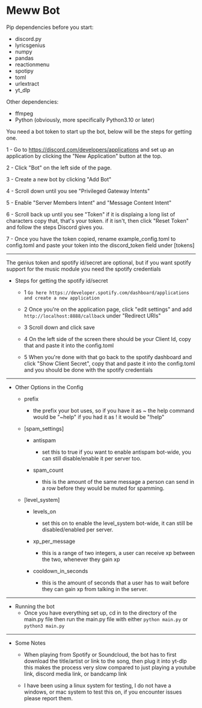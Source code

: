# Meww Bot

Pip dependencies before you start:
  - discord.py
  - lyricsgenius
  - numpy
  - pandas
  - reactionmenu
  - spotipy
  - toml
  - urlextract
  - yt_dlp
  
Other dependencies:
  - ffmpeg
  - Python (obviously, more specifically Python3.10 or later)

You need a bot token to start up the bot, below will be the steps for getting one.

1 - Go to https://discord.com/developers/applications and set up an application by clicking the "New Application" button at the top.


2 - Click "Bot" on the left side of the page.


3 - Create a new bot by clicking "Add Bot"


4 - Scroll down until you see "Privileged Gateway Intents"


5 - Enable "Server Members Intent" and "Message Content Intent"


6 - Scroll back up until you see "Token" if it is displaing a long list of characters copy that, that's your token. if it isn't, then click "Reset Token" and follow the steps Discord gives you.


7 - Once you have the token copied, rename example_config.toml to config.toml and paste your token into the discord_token field under [tokens]

-----------------------------------------------------------------------------------------------------------------------------------------

The genius token and spotify id/secret are optional, but if you want spotify support for the music module you need the spotify credentials

- Steps for getting the spotify id/secret

  - 1 `Go here https://developer.spotify.com/dashboard/applications and create a new application`

  - 2 Once you're on the application page, click "edit settings" and add `http://localhost:8888/callback` under "Redirect URIs"

  - 3 Scroll down and click save

  - 4 On the left side of the screen there should be your Client Id, copy that and paste it into the config.toml

  - 5 When you're done with that go back to the spotify dashboard and click "Show Client Secret", copy that and paste it into the config.toml and you should be done with the spotify credentials

-----------------------------------------------------------------------------------------------------------------------------------------

- Other Options in the Config

  - prefix 
    - the prefix your bot uses, so if you have it as ~ the help command would be "~help" if you had it as ! it would be "!help"

  - [spam_settings]
    - antispam
      - set this to true if you want to enable antispam bot-wide, you can still disable/enable it per server too.
    
    - spam_count
      - this is the amount of the same message a person can send in a row before they would be muted for spamming.
   
  - [level_system]
    - levels_on
      - set this on to enable the level_system bot-wide, it can still be disabled/enabled per server.
    
    - xp_per_message
      - this is a range of two integers, a user can receive xp between the two, whenever they gain xp
    
    - cooldown_in_seconds
      - this is the amount of seconds that a user has to wait before they can gain xp from talking in the server.
    
-----------------------------------------------------------------------------------------------------------------------------------------

- Running the bot
  - Once you have everything set up, cd in to the directory of the main.py file then run the main.py file with either `python main.py` or `python3 main.py`
    
-----------------------------------------------------------------------------------------------------------------------------------------

- Some Notes
  - When playing from Spotify or Soundcloud, the bot has to first download the title/artist or link to the song, then plug it into yt-dlp this makes the process very slow compared to just playing a youtube link, discord media link, or bandcamp link
  
  - I have been using a linux system for testing, I do not have a windows, or mac system to test this on, if you encounter issues please report them.
